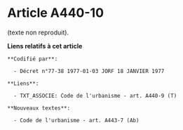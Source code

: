 # Article A440-10

(texte non reproduit).

**Liens relatifs à cet article**

	**Codifié par**:

	  - Décret n°77-38 1977-01-03 JORF 18 JANVIER 1977

	**Liens**:

	  - TXT_ASSOCIE: Code de l'urbanisme - art. A440-9 (T)

	**Nouveaux textes**:

	  - Code de l'urbanisme - art. A443-7 (Ab)

